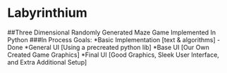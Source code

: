 # Labyrinthium
##Three Dimensional Randomly Generated Maze Game Implemented In Python
###In Process Goals:
*Basic Implementation [text & algorithms] - Done
*General UI [Using a precreated python lib]
*Base UI [Our Own Created Game Graphics]
*Final UI [Good Graphics, Sleek User Interface, and Extra Additional Setup]
